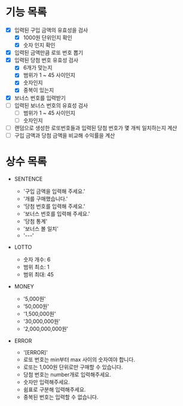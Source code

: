 # 기능 목록

- [x] 입력된 구입 금액의 유효성을 검사
  - [x] 1000원 단위인지 확인
  - [x] 숫자 인지 확인
- [x] 입력된 금액만큼 로또 번호 뽑기
- [x] 입력된 당첨 번호 유효성 검사
  - [x] 6개가 맞는지
  - [x] 범위가 1 ~ 45 사이인지
  - [x] 숫자인지
  - [x] 중복이 있는지
- [x] 보너스 번호를 입력받기
- [ ] 입력된 보너스 번호의 유효성 검사
  - [ ] 범위가 1 ~ 45 사이인지
  - [ ] 숫자인지
- [ ] 랜덤으로 생성한 로또번호들과 입력된 당첨 번호가 몇 개씩 일치하는지 계산
- [ ] 구입 금액과 당첨 금액을 비교해 수익률을 계산

# 상수 목록

- SENTENCE

  - '구입 금액을 입력해 주세요.'
  - '개를 구매했습니다.'
  - '당첨 번호를 입력해 주세요.'
  - '보너스 번호를 입력해 주세요.'
  - '당첨 통계'
  - '보너스 볼 일치'
  - '---'

- LOTTO

  - 숫자 개수: 6
  - 범위 최소: 1
  - 범위 최대: 45

- MONEY

  - '5,000원'
  - '50,000원'
  - '1,500,000원'
  - '30,000,000원'
  - '2,000,000,000원'

- ERROR
  - '[ERROR]'
  - 로또 번호는 min부터 max 사이의 숫자여야 합니다.
  - 로또는 1,000원 단위로만 구매할 수 있습니다.
  - 당첨 번호는 number개로 입력해주세요.
  - 숫자만 입력해주세요.
  - 쉼표로 구분해 입력해주세요.
  - 중복된 번호는 입력할 수 없습니다.
